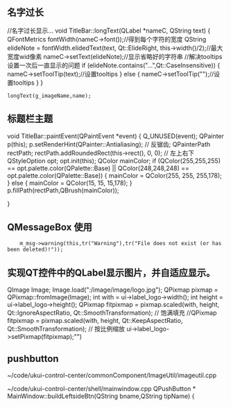 
## 名字过长
//名字过长显示...
void TitleBar::longText(QLabel *nameC, QString text)
{
    QFontMetrics fontWidth(nameC->font());//得到每个字符的宽度
    QString elideNote = fontWidth.elidedText(text, Qt::ElideRight, this->width()/2);//最大宽度wid像素
    nameC->setText(elideNote);//显示省略好的字符串
    //解决tooltips设置一次后一直显示的问题
    if (elideNote.contains("…",Qt::CaseInsensitive)) {
         nameC->setToolTip(text);//设置tooltips
    } else {
         nameC->setToolTip("");//设置tooltips
    }
}

    longText(g_imageName,name);

## 标题栏主题
void TitleBar::paintEvent(QPaintEvent *event)
{
    Q_UNUSED(event);
    QPainter p(this);
    p.setRenderHint(QPainter::Antialiasing);  // 反锯齿;
    QPainterPath rectPath;
    rectPath.addRoundedRect(this->rect(), 0, 0); // 左上右下
    QStyleOption opt;
    opt.init(this);
    QColor mainColor;
    if (QColor(255,255,255) == opt.palette.color(QPalette::Base) || QColor(248,248,248) == opt.palette.color(QPalette::Base)) {
        mainColor = QColor(255, 255, 255,178);
    } else {
        mainColor = QColor(15, 15, 15,178);
    }
    p.fillPath(rectPath,QBrush(mainColor));

}

## QMessageBox 使用
        m_msg->warning(this,tr("Warning"),tr("File does not exist (or has been deleted)!"));


## 实现QT控件中的QLabel显示图片，并自适应显示。

QImage Image;
Image.load(":/image/image/logo.jpg");
QPixmap pixmap = QPixmap::fromImage(Image);
int with = ui->label_logo->width();
int height = ui->label_logo->height();
QPixmap fitpixmap = pixmap.scaled(with, height, Qt::IgnoreAspectRatio, Qt::SmoothTransformation); // 饱满填充
//QPixmap fitpixmap = pixmap.scaled(with, height, Qt::KeepAspectRatio, Qt::SmoothTransformation); // 按比例缩放
ui->label_logo->setPixmap(fitpixmap);"")

## pushbutton
~/code/ukui-control-center/commonComponent/ImageUtil/imageutil.cpp

~/code/ukui-control-center/shell/mainwindow.cpp
QPushButton * MainWindow::buildLeftsideBtn(QString bname,QString tipName) {
